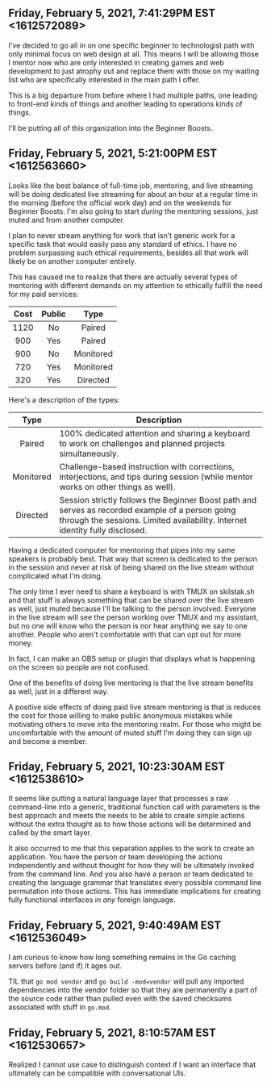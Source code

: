 ## Friday, February 5, 2021, 7:41:29PM EST <1612572089>

I've decided to go all in on one specific beginner to technologist path
with only minimal focus on web design at all. This means I will be
allowing those I mentor now who are only interested in creating games
and web development to just atrophy out and replace them with those on
my waiting list who are specifically interested in the main path I
offer.

This is a big departure from before where I had multiple paths, one
leading to front-end kinds of things and another leading to operations
kinds of things.

I'll be putting all of this organization into the Beginner Boosts.

## Friday, February 5, 2021, 5:21:00PM EST <1612563660>

Looks like the best balance of full-time job, mentoring, and live
streaming will be doing dedicated live streaming for about an hour at a
regular time in the morning (before the official work day) and on the
weekends for Beginner Boosts. I'm also going to start *during* the
mentoring sessions, just muted and from another computer.

I plan to never stream anything for work that isn't generic work for a
specific task that would easily pass any standard of ethics. I have no
problem surpassing such ethical requirements, besides all that work will
likely be on another computer entirely. 

This has caused me to realize that there are actually several types of
mentoring with different demands on my attention to ethically fulfill
the need for my paid services:

Cost|Public|Type
|:-:|:-:|:-:
1120|No|Paired
900|Yes|Paired
900|No|Monitored
720|Yes|Monitored
320|Yes|Directed

Here's a description of the types:

Type|Description
|:-:|-
Paired|100% dedicated attention and sharing a keyboard to work on challenges and planned projects simultaneously.
Monitored|Challenge-based instruction with corrections, interjections, and tips during session (while mentor works on other things as well).
Directed|Session strictly follows the Beginner Boost path and serves as recorded example of a person going through the sessions. Limited availability. Internet identity fully disclosed.

Having a dedicated computer for mentoring that pipes into my same
speakers is probably best. That way that screen is dedicated to the
person in the session and never at risk of being shared on the live
stream without complicated what I'm doing. 

The only time I ever need to share a keyboard is with TMUX on
skilstak.sh and that stuff is always something that can be shared over
the live stream as well, just muted because I'll be talking to the
person involved. Everyone in the live stream will see the person working
over TMUX and my assistant, but no one will know who the person is nor
hear anything we say to one another. People who aren't comfortable with
that can opt out for more money.

In fact, I can make an OBS setup or plugin that displays what is
happening on the screen so people are not confused.

One of the benefits of doing live mentoring is that the live stream
benefits as well, just in a different way. 

A positive side effects of doing paid live stream mentoring is that is
reduces the cost for those willing to make public anonymous mistakes
while motivating others to move into the mentoring realm. For those who
might be uncomfortable with the amount of muted stuff I'm doing they can
sign up and become a member.

## Friday, February 5, 2021, 10:23:30AM EST <1612538610>

It seems like putting a natural language layer that processes a raw
command-line into a generic, traditional function call with parameters
is the best approach and meets the needs to be able to create simple
actions without the extra thought as to how those actions will be
determined and called by the smart layer.

It also occurred to me that this separation applies to the work to
create an application. You have the person or team developing the
actions independently and without thought for how they will be
ultimately invoked from the command line. And you also have a person or
team dedicated to creating the language grammar that translates every
possible command line permutation into those actions. This has immediate
implications for creating fully functional interfaces in *any* foreign
language.

## Friday, February 5, 2021, 9:40:49AM EST <1612536049>

I am curious to know how long something remains in the Go caching
servers before (and if) it ages out.

TIL that `go mod vendor` and `go build -mod=vendor` will pull any
imported dependencies into the vendor folder so that they are
permanently a part of the source code rather than pulled even with the
saved checksums associated with stuff in `go.mod`.

## Friday, February 5, 2021, 8:10:57AM EST <1612530657>

Realized I cannot use case to distinguish context if I want an interface
that ultimately can be compatible with conversational UIs.

